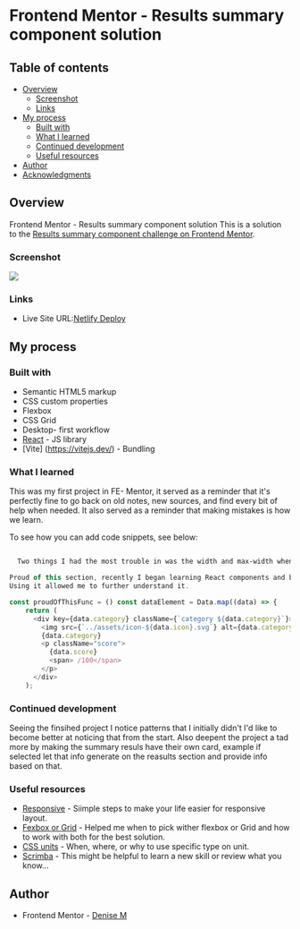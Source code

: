 # Frontend Mentor - Results summary component solution

## Table of contents

- [Overview](#overview)
  - [Screenshot](#screenshot)
  - [Links](#links)
- [My process](#my-process)
  - [Built with](#built-with)
  - [What I learned](#what-i-learned)
  - [Continued development](#continued-development)
  - [Useful resources](#useful-resources)
- [Author](#author)
- [Acknowledgments](#acknowledgments)

## Overview

Frontend Mentor - Results summary component solution
This is a solution to the [Results summary component challenge on Frontend Mentor](https://www.frontendmentor.io/challenges/results-summary-component-CE_K6s0maV).

### Screenshot

![](../assets/screenshot.jpg)

### Links
- Live Site URL:[Netlify Deploy](https://subtle-dodol-d9c539.netlify.app/)

## My process

### Built with

- Semantic HTML5 markup
- CSS custom properties
- Flexbox
- CSS Grid
- Desktop- first workflow
- [React](https://reactjs.org/) - JS library
- [Vite] (https://vitejs.dev/) - Bundling

### What I learned

This was my first project in FE- Mentor, it served as a reminder that it's perfectly fine to go back on old notes, new sources, and find every bit of help when needed.
It also served as a reminder that making mistakes is how we learn.

To see how you can add code snippets, see below:

```html you may have noticed I went into it with a React approach for the UI content, React was new so figuring out how JSX worked when it comes html was an interesting experience, project definetly helped solidify the way html and javascript interact.

```

```css
  Two things I had the most trouble in was the width and max-width when making it responsive, I didn't have as much of an understand when it comes to width, and max-width, that sent me to do some reasearch. I went from developer websites like w3schools, develeoper mozilla, to reviweing on css basics through youtube.

```

```js
Proud of this section, recently I began learning React components and better understanding .map() to make code dynamically.
Using it allowed me to further understand it.

const proudOfThisFunc = () const dataElement = Data.map((data) => {
    return (
      <div key={data.category} className={`category ${data.category}`}>
        <img src={`../assets/icon-${data.icon}.svg`} alt={data.category} />
        {data.category}
        <p className="score">
          {data.score}
          <span> /100</span>
        </p>
      </div>
    );
```

### Continued development

Seeing the finsihed project I notice patterns that I initially didn't I'd like to become better at noticing that from the start. Also deepent the project a tad more by making the summary resuls have their own card, example if selected let that info generate on the reasults section and provide info based on that.

### Useful resources

- [Responsive](https://www.youtube.com/watch?v=VQraviuwbzU&t=293s) - Siimple steps to make your life easier for responsive layout.
- [Fexbox or Grid](https://www.youtube.com/watch?v=3elGSZSWTbM) - Helped me when to pick wither flexbox or Grid and how to work with both for the best solution.
- [CSS units](https://www.youtube.com/watch?v=N5wpD9Ov_To) - When, where, or why to use specific type on unit.
- [Scrimba](https://scrimba.com/allcourses) - This might be helpful to learn a new skill or review what you know...

## Author

- Frontend Mentor - [Denise M](https://www.frontendmentor.io/profile/moncadad)

